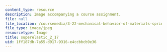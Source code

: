 ```yaml
---
content_type: resource
description: Image accompanying a course assignment.
file: null
file_location: /coursemedia/3-22-mechanical-behavior-of-materials-spring-2008/1ff187db7a55d9179316e4ccbbcb9e36_superelastic_2_17.jpg
file_type: image/jpeg
resourcetype: Image
title: superelastic_2_17
uid: 1ff187db-7a55-d917-9316-e4ccbbcb9e36
---
```

